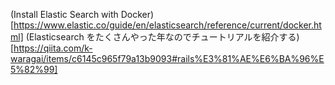 (Install Elastic Search with Docker)[https://www.elastic.co/guide/en/elasticsearch/reference/current/docker.html]
(Elasticsearch をたくさんやった年なのでチュートリアルを紹介する)[https://qiita.com/k-waragai/items/c6145c965f79a13b9093#rails%E3%81%AE%E6%BA%96%E5%82%99]
